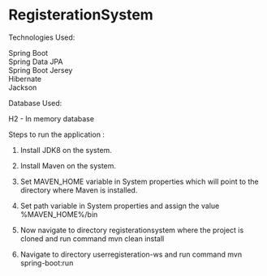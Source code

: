 # RegisterationSystem

Technologies Used:

Spring Boot</br>
Spring Data JPA</br>
Spring Boot Jersey</br>
Hibernate</br>
Jackson</br>

Database Used:

H2 - In memory database


Steps to run the application :

1. Install JDK8 on the system.

2. Install Maven on the system.

3. Set MAVEN_HOME variable in System properties which will point to the directory where Maven is installed.

4. Set path variable in System properties and assign the value %MAVEN_HOME%/bin

5. Now navigate to directory registerationsystem where the project is cloned and run command mvn clean install

6. Navigate to directory userregisteration-ws and run command mvn spring-boot:run
